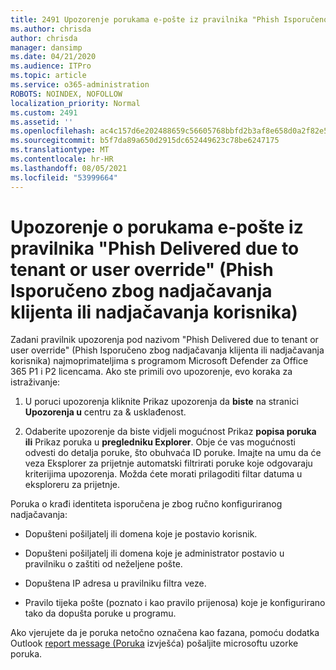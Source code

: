 ```yaml
---
title: 2491 Upozorenje porukama e-pošte iz pravilnika "Phish Isporučeno zbog klijenta ili nadjačavanja korisnika"
ms.author: chrisda
author: chrisda
manager: dansimp
ms.date: 04/21/2020
ms.audience: ITPro
ms.topic: article
ms.service: o365-administration
ROBOTS: NOINDEX, NOFOLLOW
localization_priority: Normal
ms.custom: 2491
ms.assetid: ''
ms.openlocfilehash: ac4c157d6e202488659c56605768bbfd2b3af8e658d0a2f82e529fdac6763fa9
ms.sourcegitcommit: b5f7da89a650d2915dc652449623c78be6247175
ms.translationtype: MT
ms.contentlocale: hr-HR
ms.lasthandoff: 08/05/2021
ms.locfileid: "53999664"
---
```

# <a name="alert-email-messages-from-the-phish-delivered-due-to-tenant-or-user-override-policy"></a>Upozorenje o porukama e-pošte iz pravilnika "Phish Delivered due to tenant or user override" (Phish Isporučeno zbog nadjačavanja klijenta ili nadjačavanja korisnika)

Zadani pravilnik upozorenja pod nazivom "Phish Delivered due to tenant or user override" (Phish Isporučeno zbog nadjačavanja klijenta ili nadjačavanja korisnika) najmoprimateljima s programom Microsoft Defender za Office 365 P1 i P2 licencama. Ako ste primili ovo upozorenje, evo koraka za istraživanje:

1. U poruci upozorenja kliknite Prikaz upozorenja da **biste** na stranici **Upozorenja u** centru za & usklađenost.

2. Odaberite upozorenje da biste vidjeli mogućnost Prikaz **popisa poruka ili** Prikaz poruka u **pregledniku Explorer**. Obje će vas mogućnosti odvesti do detalja poruke, što obuhvaća ID poruke. Imajte na umu da će veza Eksplorer za prijetnje automatski filtrirati poruke koje odgovaraju kriterijima upozorenja. Možda ćete morati prilagoditi filtar datuma u eksploreru za prijetnje.

Poruka o krađi identiteta isporučena je zbog ručno konfiguriranog nadjačavanja:

- Dopušteni pošiljatelj ili domena koje je postavio korisnik.

- Dopušteni pošiljatelj ili domena koje je administrator postavio u pravilniku o zaštiti od neželjene pošte.

- Dopuštena IP adresa u pravilniku filtra veze.

- Pravilo tijeka pošte (poznato i kao pravilo prijenosa) koje je konfigurirano tako da dopušta poruke u programu.

Ako vjerujete da je poruka netočno označena kao fazana, pomoću dodatka Outlook [report message (Poruka](https://support.office.com/article/b5caa9f1-cdf3-4443-af8c-ff724ea719d2) izvješća) pošaljite microsoftu uzorke poruka.
